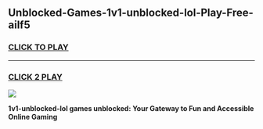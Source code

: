 
## Unblocked-Games-1v1-unblocked-lol-Play-Free-ailf5
<h3>
<a href="https://premium76.site?title=1v1-unblocked-lol&ref=20M">CLICK TO PLAY</a></h3>
<hr>

<h3>
<a href="https://premium76.site?title=1v1-unblocked-lol&ref=20M">CLICK 2 PLAY</a>
  
</h3>

<a href="https://premium76.site?title=1v1-unblocked-lol&ref=19M"><img src="https://clearcache.store/games.png"></a>


**1v1-unblocked-lol games unblocked: Your Gateway to Fun and Accessible Online Gaming**
